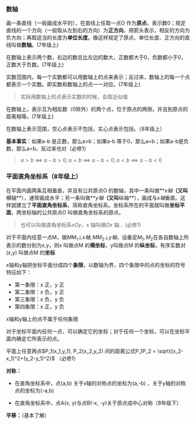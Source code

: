 ### 数轴

画一条直线（一般画成水平的），在直线上任取一点O 作为**原点**，表示数0；规定直线的一个方向（一般取从左到右的方向）为**正方向**，用箭头表示，相反的方向为负方向；再取适当的长度为**单位长度**。像这样规定了原点、单位长度、正方向的直线叫做**数轴**。(7年级上)



在数轴上表示两个数，右边的数总比左边的数大，正数都大于0，负数都小于0，正数大于负数。(7年级上)

实数范围内，每一个实数都可以用数轴上的点来表示；反过来，数轴上的每一个点都表示一个实数。即实数和数轴上的点一一对应。(7年级上)

> 实际用数轴上的点表示实数的时候，会取近似值

在数轴上，表示互为相反数（0除外）的两个点，位于原点的两侧，并且到原点的距离相等。(7年级上)

在数轴上表示范围，空心点表示不包括，实心点表示包括。（8年级上）

**基本事实**：如果a-b 是正数，那么a>b；如果a-b 等于0，那么a=b；如果a-b是负数，那么a<b。反过来也对（必修1）

> $a>b\Leftrightarrow a-b>0; a=b\Leftrightarrow a-b=0;a<b\Leftrightarrow a-b<0$  

### 平面直角坐标系（8年级上）

在平面内画两条互相垂直，并且有公共原点O 的数轴，其中一条叫做**$x轴$**（又叫**横轴**），通常画成水平；另一条叫做**$y轴$**（又叫**纵轴**），画成与$x轴$垂直。这样就建立了**平面直角坐标系**，简称直角坐标系。坐标系所在的平面就叫做**坐标平面**，两坐标轴的公共原点O 叫做直角坐标系的原点。

> 也可以叫做直角坐标系$xOy$，x 轴叫做$Ox$ 轴... (必修1)

对于平面内任意一点M，做$MM_1\bot x轴,MM_2\bot y轴$，设垂足$M_1,M_2$在各自数轴上所表示的数分别为x,y，则x 叫做点M 的**横坐标**，y叫做点M 的**纵坐标**，有序实数对(x,y) 叫做点M 的**坐标**



x轴和y轴把坐标平面分成四个**象限**，以数轴为界，四个象限中的点的坐标的符号特征如下：

- 第一象限：x 正，y 正
- 第二象限：x 负，y 正
- 第三象限：x 负，y 负
- 第四象限：x 正，y 负

x轴和y轴上的点不属于任何象限



对于坐标平面内任何一点，可以确定它的坐标；对于任何一个坐标，可以在坐标平面内确定它所表示的点。

平面上任意两点$P_1(x_1,y_1), P_2(x_2,y_2) 间的距离公式P_1P_2 = \sqrt{(x_2-x_1)^2+(y_2-y_1)^2}$ （必修1）



**对称：**

- 在直角坐标系中，点(a,b) 关于x轴的对称点的坐标为(a,-b) ，关于y轴的对称点的坐标为(-a,b)  

- 在直角坐标系中，点A(x, y)与点B(-x, -y)关于原点成中心对称（8年级下）

**平移：**（基本了解）

